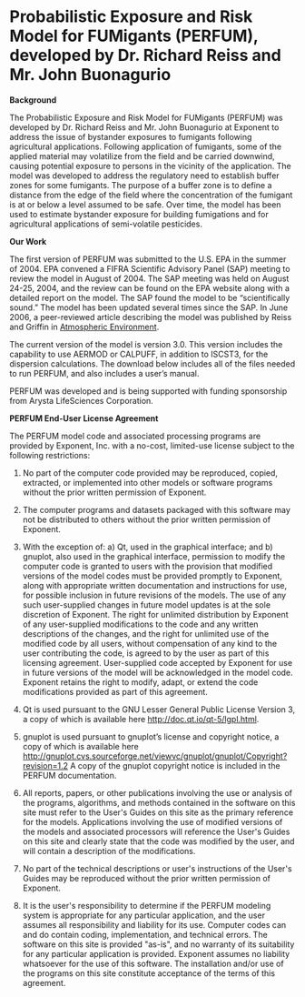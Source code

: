 # Probabilistic Exposure and Risk Model for FUMigants (PERFUM), developed by Dr. Richard Reiss and Mr. John Buonagurio

**Background**

The Probabilistic Exposure and Risk Model for FUMigants (PERFUM) was developed by Dr. Richard Reiss and Mr. John Buonagurio at Exponent to address the issue of bystander exposures to fumigants following agricultural applications. Following application of fumigants, some of the applied material may volatilize from the field and be carried downwind, causing potential exposure to persons in the vicinity of the application. The model was developed to address the regulatory need to establish buffer zones for some fumigants. The purpose of a buffer zone is to define a distance from the edge of the field where the concentration of the fumigant is at or below a level assumed to be safe. Over time, the model has been used to estimate bystander exposure for building fumigations and for agricultural applications of semi-volatile pesticides. 

**Our Work**

The first version of PERFUM was submitted to the U.S. EPA in the summer of 2004. EPA convened a FIFRA Scientific Advisory Panel (SAP) meeting to review the model in August of 2004. The SAP meeting was held on August 24-25, 2004, and the review can be found on the EPA website along with a detailed report on the model. The SAP found the model to be “scientifically sound.” The model has been updated several times since the SAP. In June 2006, a peer-reviewed article describing the model was published by Reiss and Griffin in [Atmospheric Environment](https://www.sciencedirect.com/science/article/abs/pii/S1352231006002056). 

The current version of the model is version 3.0. This version includes the capability to use AERMOD or CALPUFF, in addition to ISCST3, for the dispersion calculations. The download below includes all of the files needed to run PERFUM, and also includes a user’s manual. 

PERFUM was developed and is being supported with funding sponsorship from Arysta LifeSciences Corporation.


**PERFUM End-User License Agreement**

The PERFUM model code and associated processing programs are provided by Exponent, Inc. with a no-cost, limited-use license subject to the following restrictions:

1. No part of the computer code provided may be reproduced, copied, extracted, or implemented into other models or software programs without the prior written permission of Exponent.

2. The computer programs and datasets packaged with this software may not be distributed to others without the prior written permission of Exponent.

3. With the exception of: a) Qt, used in the graphical interface; and b) gnuplot, also used in the graphical interface, permission to modify the computer code is granted to users with the provision that modified versions of the model codes must be provided promptly to Exponent, along with appropriate written documentation and instructions for use, for possible inclusion in future revisions of the models. The use of any such user-supplied changes in future model updates is at the sole discretion of Exponent. The right for unlimited distribution by Exponent of any user-supplied modifications to the code and any written descriptions of the changes, and the right for unlimited use of the modified code by all users, without compensation of any kind to the user contributing the code, is agreed to by the user as part of this licensing agreement. User-supplied code accepted by Exponent for use in future versions of the model will be acknowledged in the model code. Exponent retains the right to modify, adapt, or extend the code modifications provided as part of this agreement.

4. Qt is used pursuant to the GNU Lesser General Public License Version 3, a copy of which is available here http://doc.qt.io/qt-5/lgpl.html.  

5. gnuplot is used pursuant to gnuplot’s license and copyright notice, a copy of which is available here http://gnuplot.cvs.sourceforge.net/viewvc/gnuplot/gnuplot/Copyright?revision=1.2 A copy of the gnuplot copyright notice is included in the PERFUM documentation.

6. All reports, papers, or other publications involving the use or analysis of the programs, algorithms, and methods contained in the software on this site must refer to the User's Guides on this site as the primary reference for the models. Applications involving the use of modified versions of the models and associated processors will reference the User's Guides on this site and clearly state that the code was modified by the user, and will contain a description of the modifications.

7. No part of the technical descriptions or user's instructions of the User's Guides may be reproduced without the prior written permission of Exponent.

8. It is the user's responsibility to determine if the PERFUM modeling system is appropriate for any particular application, and the user assumes all responsibility and liability for its use. Computer codes can and do contain coding, implementation, and technical errors. The software on this site is provided "as-is", and no warranty of its suitability for any particular application is provided. Exponent assumes no liability whatsoever for the use of this software.
The installation and/or use of the programs on this site constitute acceptance of the terms of this agreement.

